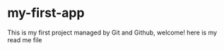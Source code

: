 # my-first-app
This is my first project managed by Git and Github, welcome!
here is my read me file

